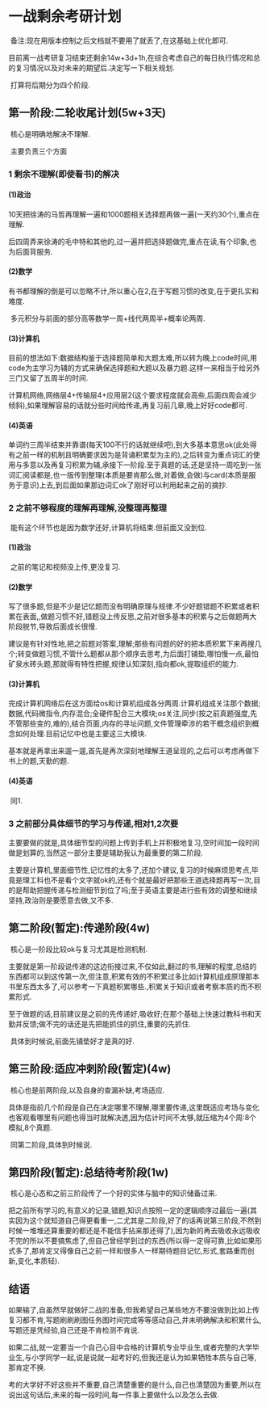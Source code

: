 #                        一战剩余考研计划

​        备注:现在用版本控制之后文档就不要用了就丢了,在这基础上优化即可.

​        目前离一战考研复习结束还剩余14w+3d+1h,在综合考虑自己的每日执行情况和总的复习情况以及对未来的期望后.决定写一下相关规划.

​        打算将后期分为四个阶段.



## 第一阶段:二轮收尾计划(5w+3天)

​        核心是明确地解决不理解.

​       主要负责三个方面

### 1 剩余不理解(即使看书)的解决

####       (1)政治

​        10天把徐涛的马哲再理解一遍和1000题相关选择题再做一遍(一天约30个),重点在理解.

后四周弄来徐涛的毛中特和其他的,过一遍并把选择题做完,重点在读,有个印象,也为后面背服务.

####       (2)数学

​        有书都理解的倒是可以忽略不计,所以重心在2,在于写题习惯的改变,在于更扎实和难度.

​        多元积分与前面的部分高等数学一周+线代两周半+概率论两周.

####       (3)计算机   

​        目前的想法如下:数据结构鉴于选择题简单和大题太难,所以转为晚上code时间,用code为主学习为辅的方式来确保选择题和大题以及暴力题.这样一来相当于给另外三门又留了五周半的时间.

​        计算机网络,网络层4+传输层4+应用层2(这个要求程度就会高些,后面四周会减少倾斜),如果理解容易的话就分些时间给传递,再复习前几章,晚上好好code都可.

####       (4)英语

​         单词约三周半结束并靠谱(每天100不行的话就继续吧),到大多基本意思ok(此处得有之前一样的机制且明确要求因为是背诵积累型为主的),之后转变为重点词汇的使用与多意以及再复习积累为辅,承接下一阶段.至于真题的话,还是坚持一周吃到一张词汇阅读都是,也一版传到整理(本质是要肯那么做,对着做,会做)与card(本质是服务于意识)上去,到后面如果那边词汇ok了刚好可以利用起来之前的摘抄.



### 2 之前不够程度的理解再理解,没整理再整理

​        能有这个环节也是因为数学还好,计算机将结束.但前面又没到位.

####        (1)政治

​        之前的笔记和视频没上传,更没复习.

####        (2)数学

​        写了很多题,但是不少是记忆题而没有明确原理与规律.不少好题错题不积累或者积累在表面,,做题习惯不好,错题没上传反思,之前对很多基本的积累与之后做题两大阶段脱节,导致后面成长很慢.

​        建议是有针对性地,把之前题对答案,理解;那些有问题的好的把本质积累下来再搜几个;转变做题习惯,不管什么题都从那个顺序去思考,为后面打铺垫,哪怕慢一点,最怕矿泉水砖头题,那就得有特性把握,规律认知深刻,指向都ok,提取组织的能力.

####        (3)计算机

​       完成计算机网络后在这方面给os和计算机组成各分两周.计算机组成关注那个数据;数据,代码微指令,内存混合;全硬件配合三大模块;os关注,同步(按之前真题强度,先不管那些变的,难的),结合页面,内存的寻址问题,文件管理牵涉的若干概念组织到概念如何处理.目前记忆中也是主要这三大模块.

​       基本就是再拿出来遛一遛,首先是再次深刻地理解王道呈现的,之后可以考虑再做下书上的题,天勤的题.

####       (4)英语 

​       同1.



### 3 之前部分具体细节的学习与传递,相对1,2次要

​       主要要做的就是,具体细节型的问题上传到手机上并积极地复习,空时间加一段时间做是划算的,当然这一部分主要是辅助我认为最重要的第二阶段.

​       主要是计算机,里面细节性,记忆性的太多了,还加个建议,复习的时候麻烦思考点,毕竟是理工科也不是看个文字就ok的,还有个就是最好把那些王道选择题再写一次,目的是帮助把握传递与检测细节到位了吗;至于英语主要是进行些有效的调整和继续坚持,政治则是要愿意去做,又不多.



## 第二阶段(暂定):传递阶段(4w)

​       核心是一阶段比较ok与复习尤其是检测机制.

主要就是第一阶段说传递的这边衔接过来,不仅如此,翻过的书,理解的程度,总结的东西都可以到这传第一次,但注意,积累有效的不积累过多比如计算机组成原理那本书里东西太多了,可以参考一下真题积累哪些.,积累关于知识或者考察本质的而不积累形式.

​       至于做题的话,目前建议是之前的先传递好,吸收好;在那个基础上快速过教科书和天勤并反馈;做不完的话还是先把能抓住的抓住,重要的先抓住.

​       具体到时候说,前面先铺垫好才是真的好.



## 第三阶段:适应冲刺阶段(暂定)(4w)

​       核心也是前两阶段,以及自身的查漏补缺,考场适应.

​       具体是指前几个阶段是自己在决定哪里不理解,哪里要传递,这里既适应考场与变化也客观看哪里有问题也得当时就解决透,因为估计时间不太够,就压缩为4个周:8个模拟,8个真题.

​       同第二阶段,具体到时候说.



## 第四阶段(暂定):总结待考阶段(1w)

​        核心是心态和之前三阶段传了一个好的实体与脑中的知识储备过来.

​        把之前所有学习的,有意义的记录,错题,知识点按照一定的逻辑顺序过最后一遍(其实因为这个就知道自己得更看重一,二尤其是二阶段,好了的话再说第三阶段,不然到时候一堆堆还算重要的都还是不能信手拈来那还得了),因为新的再去吸收永远吸收不完的所以不要搞焦虑了,但自己曾经学到过的东西(所以得一定得可靠,比如如果形式多了,那肯定又得像自己之前一样和很多人一样期待题目记忆,形式,套路重而创新,变化,本质轻).



## 结语

​        如果输了,自虽然早就做好二战的准备,但我希望自己某些地方不要没做到比如上传复习都不肯,写题刷刷刷图任务图时间完成等等感动自己,并未明确解决和积累什么,写题还是凭经验,自己还是不肯检测不肯说.

​        如果二战,就一定要当一个自己心目中合格的计算机专业毕业生,或者完整的大学毕业生,与小学同学一起,说是说就一起考好的,但我还是认为如果牺牲本质与自己等,那肯定不换.

​        考的大学好不好这些并不重要,自己清楚重要的是什么,自己也清楚因为重要,所以在说出这句话后,未来的每一段时间,每一件事上要做什么以及怎么去做.





